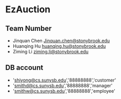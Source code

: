 # EzAuction
## Team Number
* Jinquan Chen  Jinquan.chen@stonybrook.edu
* Huanqing Hu huanqing.hu@stonybrook.edu
* Ziming Li ziming.li@stonybrook.edu

## DB account
* 'shiyong@cs.sunysb.edu','88888888','customer'
* 'smithd@cs.sunysb.edu','88888888','manager'
* 'smithw@cs.sunysb.edu','88888888','employee'
